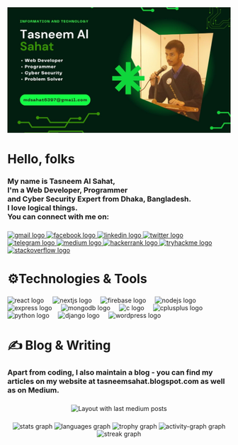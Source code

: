 <div align="center">
  <img  src="https://raw.githubusercontent.com/t4sn33m-s4h4t/t4sn33m-s4h4t/refs/heads/main/bannerImg.jpg"  />
</div>

###

<h1 align="left">Hello, folks</h1>

###

<h3 align="left">My name is Tasneem Al Sahat,<br>I'm a Web Developer, Programmer <br> and Cyber Security Expert from Dhaka, Bangladesh. <br>I love logical things.<br>You can connect with me on:</h3>

###

<div align="left">
  <a href="mdsahat6397@gmail.com" target="_blank">
    <img src="https://img.shields.io/static/v1?message=Gmail&logo=gmail&label=&color=D14836&logoColor=white&labelColor=&style=flat" height="30" alt="gmail logo"  />
  </a>
  <a href="https://www.facebook.com/t4sn33m.s4h4t/" target="_blank">
    <img src="https://img.shields.io/static/v1?message=Facebook&logo=facebook&label=&color=1877F2&logoColor=white&labelColor=&style=flat" height="30" alt="facebook logo"  />
  </a>
  <a href="https://www.linkedin.com/in/tasneem-sahat/" target="_blank">
    <img src="https://img.shields.io/static/v1?message=LinkedIn&logo=linkedin&label=&color=0077B5&logoColor=white&labelColor=&style=flat" height="30" alt="linkedin logo"  />
  </a>
  <a href="https://x.com/TasneemSahat" target="_blank">
    <img src="https://img.shields.io/static/v1?message=Twitter&logo=twitter&label=&color=1DA1F2&logoColor=white&labelColor=&style=flat" height="30" alt="twitter logo"  />
  </a>
  <a href="https://t.me/t4sn33m_s4h4t" target="_blank">
    <img src="https://img.shields.io/static/v1?message=Telegram&logo=telegram&label=&color=2CA5E0&logoColor=white&labelColor=&style=flat" height="30" alt="telegram logo"  />
  </a>
  <a href="https://medium.com/@mdsahat6397" target="_blank">
    <img src="https://img.shields.io/static/v1?message=Medium&logo=medium&label=&color=12100E&logoColor=white&labelColor=&style=flat" height="30" alt="medium logo"  />
  </a>
  <a href="https://www.hackerrank.com/profile/mdsahat6397" target="_blank">
    <img src="https://img.shields.io/static/v1?message=HackerRank&logo=hackerrank&label=&color=2EC866&logoColor=white&labelColor=&style=flat" height="30" alt="hackerrank logo"  />
  </a>
  <a href="https://tryhackme.com/r/p/mdsahat6397" target="_blank">
    <img src="https://img.shields.io/static/v1?message=TryHackMe&logo=tryhackme&label=&color=88cc14&logoColor=white&labelColor=&style=flat" height="30" alt="tryhackme logo"  />
  </a>
  <a href="https://stackoverflow.com/users/15680800/tasneem-sahat" target="_blank">
    <img src="https://img.shields.io/static/v1?message=Stackoverflow&logo=stackoverflow&label=&color=FE7A16&logoColor=white&labelColor=&style=flat" height="30" alt="stackoverflow logo"  />
  </a>
</div>

###

<h1 align="left">⚙️Technologies & Tools</h1>

###

<div align="left">
  <img src="https://cdn.jsdelivr.net/gh/devicons/devicon/icons/react/react-original.svg" height="55" alt="react logo"  />
  <img width="12" />
  <img src="https://cdn.jsdelivr.net/gh/devicons/devicon/icons/nextjs/nextjs-original.svg" height="55" alt="nextjs logo"  />
  <img width="12" />
  <img src="https://cdn.jsdelivr.net/gh/devicons/devicon/icons/firebase/firebase-plain.svg" height="55" alt="firebase logo"  />
  <img width="12" />
  <img src="https://cdn.jsdelivr.net/gh/devicons/devicon/icons/nodejs/nodejs-original.svg" height="55" alt="nodejs logo"  />
  <img width="12" />
  <img src="https://cdn.jsdelivr.net/gh/devicons/devicon/icons/express/express-original.svg" height="55" alt="express logo"  />
  <img width="12" />
  <img src="https://cdn.jsdelivr.net/gh/devicons/devicon/icons/mongodb/mongodb-original.svg" height="55" alt="mongodb logo"  />
  <img width="12" />
  <img src="https://cdn.jsdelivr.net/gh/devicons/devicon/icons/c/c-original.svg" height="55" alt="c logo"  />
  <img width="12" />
  <img src="https://cdn.jsdelivr.net/gh/devicons/devicon/icons/cplusplus/cplusplus-original.svg" height="55" alt="cplusplus logo"  />
  <img width="12" />
  <img src="https://cdn.jsdelivr.net/gh/devicons/devicon/icons/python/python-original.svg" height="55" alt="python logo"  />
  <img width="12" />
  <img src="https://cdn.jsdelivr.net/gh/devicons/devicon/icons/django/django-plain.svg" height="55" alt="django logo"  />
  <img width="12" />
  <img src="https://cdn.jsdelivr.net/gh/devicons/devicon/icons/wordpress/wordpress-original.svg" height="55" alt="wordpress logo"  />
</div>

###

<h1 align="left">✍ Blog & Writing</h1>

###

<h3 align="left">Apart from coding, I also maintain a blog - you can find my articles on my website at tasneemsahat.blogspot.com as well as on Medium.</h3>

###

<div align="center">
  <img src="https://github-read-medium-git-main.pahlevikun.vercel.app/latest?limit=4&username=mdsahat6397&theme=moltack" alt="Layout with last medium posts"  />
</div>

###

<div align="center">
  <img src="https://github-readme-stats.vercel.app/api?username=t4sn33m-s4h4t&hide_title=false&hide_rank=false&show_icons=false&include_all_commits=true&count_private=true&disable_animations=false&theme=highcontrast&locale=en&hide_border=true&order=1" height="180" alt="stats graph"  />
  <img src="https://github-readme-stats.vercel.app/api/top-langs?username=t4sn33m-s4h4t&locale=en&hide_title=false&layout=compact&card_width=320&langs_count=6&theme=highcontrast&hide_border=true&order=2" height="180" alt="languages graph"  />
  <img src="https://github-profile-trophy.vercel.app?username=t4sn33m-s4h4t&theme=matrix&column=4&row=1&margin-w=8&margin-h=8&no-bg=false&no-frame=true&order=4" height="150" alt="trophy graph"  />
  <img src="https://github-readme-activity-graph.vercel.app/graph?username=t4sn33m-s4h4t&radius=16&theme=high-contrast&area=true&order=5&hide_border=true" height="200" alt="activity-graph graph"  />
  <img src="https://streak-stats.demolab.com?user=t4sn33m-s4h4t&locale=en&mode=weekly&theme=highcontrast&hide_border=true&border_radius=5&date_format=j%20M%5B%20Y%5D&order=3" height="200" alt="streak graph"  />
</div>

###
